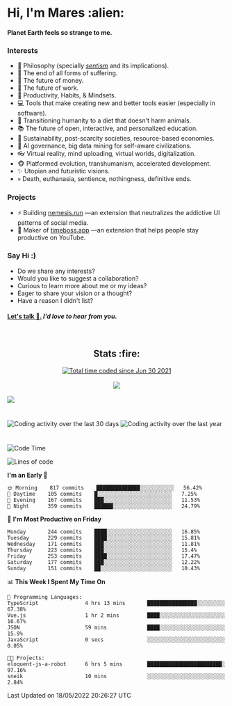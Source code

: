 <h1>Hi, I'm Mares :alien:</h1>

#### Planet Earth feels so strange to me.

### **Interests**

- 🌊 Philosophy (specially [_sentism_][sentismmedium] and its implications).
- 🎯 The end of all forms of suffering.
- 💸 The future of money.
- 💼 The future of work.
- 🧠 Productivity, Habits, & Mindsets.
- 💻 Tools that make creating new and better tools easier (especially in software).
- 🥗 Transitioning humanity to a diet that doesn't harm animals.
- 📚 The future of open, interactive, and personalized education.
- 🌱 Sustainability, post-scarcity societies, resource-based economies.
- 🤖 AI governance, big data mining for self-aware civilizations.
- 👓 Virtual reality, mind uploading, virtual worlds, digitalization.
- 🐵 Platformed evolution, transhumanism, accelerated development.
- ✨ Utopian and futuristic visions.
- 💀 Death, euthanasia, sentience, nothingness, definitive ends.


### **Projects**

- ⚡ Building [nemesis.run](https://nemesis.run) —an extension that neutralizes the addictive UI patterns of social media.
- 💎 Maker of [timeboss.app](https://timeboss.app) —an extension that helps people stay productive on YouTube.


### **Say Hi :)**

- Do we share any interests?
- Would you like to suggest a collaboration?
- Curious to learn more about me or my ideas?
- Eager to share your vision or a thought?
- Have a reason I didn't list?

#### [Let's talk :wave:.](mailto:mareszhar@gmail.com) _I'd love to hear from you_.

[sentismmedium]: https://medium.com/@mareszhar/born-a-prisoner-a-reflection-about-life-its-struggles-and-a-plan-to-escape-d8566ce9b026

<br>

<h2 align="center">Stats :fire:</h2>

<div align="center">
  <a href="https://wakatime.com/@cfdc0e0d-4860-4b62-9ff0-cb659185525e">
    <img src="https://wakatime.com/badge/user/cfdc0e0d-4860-4b62-9ff0-cb659185525e.svg" alt="Total time coded since Jun 30 2021" />
  </a>
</div>

<br>

<!-- 
Add or remove this: 
&dates=B1AAB3FF 
...or this...
&date_format=M%20j%5B%2C%20Y%5D
from the *streak stats URL below* if they get bugged and aren't updating: 
-->

<div align="center">
  <img src="https://github-readme-streak-stats.herokuapp.com?user=mareszhar&theme=black-ice&hide_border=true&stroke=FFFFFF15&ring=DF8FFE&fire=DF8FFE&currStreakLabel=DF8FFE&background=1A232A&currStreakNum=86FFAB&dates=B1AAB3FF&date_format=M%20j%5B%2C%20Y%5D">
</div>

<br>

<img src="https://activity-graph.herokuapp.com/graph?username=mareszhar&theme=nord&bg_color=00000000&color=979797&line=DF8FFE&point=00000000&area=true&hide_border=true">

<br>

<h1></h1>

<img src="https://wakatime.com/share/@mares/5df0ff02-9c79-41b4-b540-51dc9c65a57b.svg" alt="Coding activity over the last 30 days" />
<img src="https://wakatime.com/share/@mares/ea89ba71-f374-40af-930c-e0655909fe37.svg" alt="Coding activity over the last year" />

<h1></h1>

<!--START_SECTION:waka-->
![Code Time](http://img.shields.io/badge/Code%20Time-522%20hrs%2012%20mins-blue)

![Lines of code](https://img.shields.io/badge/From%20Hello%20World%20I%27ve%20Written-134%20Thousand%20lines%20of%20code-blue)

**I'm an Early 🐤** 

```text
🌞 Morning    817 commits    ██████████████░░░░░░░░░░░   56.42% 
🌆 Daytime    105 commits    █░░░░░░░░░░░░░░░░░░░░░░░░   7.25% 
🌃 Evening    167 commits    ███░░░░░░░░░░░░░░░░░░░░░░   11.53% 
🌙 Night      359 commits    ██████░░░░░░░░░░░░░░░░░░░   24.79%

```
📅 **I'm Most Productive on Friday** 

```text
Monday       244 commits    ████░░░░░░░░░░░░░░░░░░░░░   16.85% 
Tuesday      229 commits    ████░░░░░░░░░░░░░░░░░░░░░   15.81% 
Wednesday    171 commits    ███░░░░░░░░░░░░░░░░░░░░░░   11.81% 
Thursday     223 commits    ███░░░░░░░░░░░░░░░░░░░░░░   15.4% 
Friday       253 commits    ████░░░░░░░░░░░░░░░░░░░░░   17.47% 
Saturday     177 commits    ███░░░░░░░░░░░░░░░░░░░░░░   12.22% 
Sunday       151 commits    ██░░░░░░░░░░░░░░░░░░░░░░░   10.43%

```


📊 **This Week I Spent My Time On** 

```text
💬 Programming Languages: 
TypeScript               4 hrs 13 mins       ████████████████░░░░░░░░░   67.38% 
Vue.js                   1 hr 2 mins         ████░░░░░░░░░░░░░░░░░░░░░   16.67% 
JSON                     59 mins             ████░░░░░░░░░░░░░░░░░░░░░   15.9% 
JavaScript               0 secs              ░░░░░░░░░░░░░░░░░░░░░░░░░   0.05%

🐱‍💻 Projects: 
eloquent-js-a-robot      6 hrs 5 mins        ████████████████████████░   97.16% 
sneik                    10 mins             ░░░░░░░░░░░░░░░░░░░░░░░░░   2.84%

```


 Last Updated on 18/05/2022 20:26:27 UTC
<!--END_SECTION:waka-->
